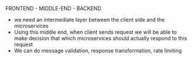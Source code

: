 FRONTEND - MIDDLE-END - BACKEND

- we need an intermediate layer between the client side and the microservices
- Using this middle end, when client sends request we will be able to make decision that which microservices should actually respond to this request
- We can do message validation, response transformation, rate limiting
